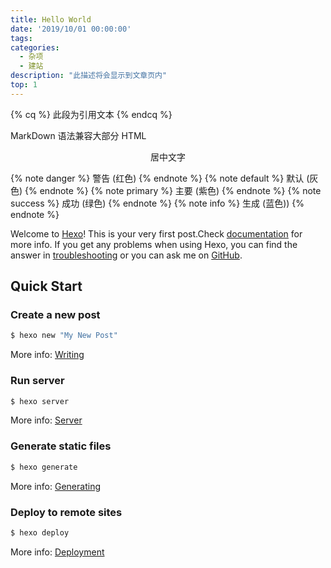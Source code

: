 ```yaml
---
title: Hello World
date: '2019/10/01 00:00:00'
tags:
categories:
  - 杂项
  - 建站
description: "此描述将会显示到文章页内" 
top: 1
---
```



{% cq %}
  此段为引用文本
{% endcq %}

MarkDown 语法兼容大部分 HTML 

<center> 居中文字 </center>


{% note danger %} 警告 (红色) {% endnote %}
{% note default %} 默认 (灰色) {% endnote %}
{% note primary %} 主要 (紫色) {% endnote %}
{% note success %} 成功 (绿色) {% endnote %}
{% note info %} 生成 (蓝色)) {% endnote %}


Welcome to [Hexo](https://hexo.io/)! This is your very first post.Check [documentation](https://hexo.io/docs/) for more info. If you get any problems when using Hexo, you can find the answer in [troubleshooting](https://hexo.io/docs/troubleshooting.html) or you can ask me on [GitHub](https://github.com/hexojs/hexo/issues).

## Quick Start

### Create a new post

``` bash
$ hexo new "My New Post"
```

More info: [Writing](https://hexo.io/docs/writing.html)

### Run server

``` bash
$ hexo server
```

More info: [Server](https://hexo.io/docs/server.html)

### Generate static files

``` bash
$ hexo generate
```

More info: [Generating](https://hexo.io/docs/generating.html)

### Deploy to remote sites

``` bash
$ hexo deploy
```

More info: [Deployment](https://hexo.io/docs/one-command-deployment.html)
